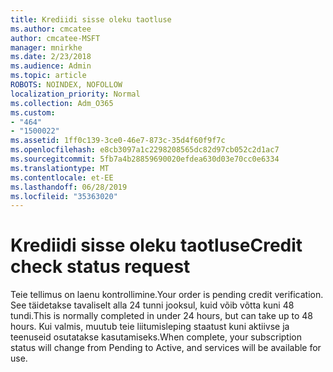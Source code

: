 ```yaml
---
title: Krediidi sisse oleku taotluse
ms.author: cmcatee
author: cmcatee-MSFT
manager: mnirkhe
ms.date: 2/23/2018
ms.audience: Admin
ms.topic: article
ROBOTS: NOINDEX, NOFOLLOW
localization_priority: Normal
ms.collection: Adm_O365
ms.custom:
- "464"
- "1500022"
ms.assetid: 1ff0c139-3ce0-46e7-873c-35d4f60f9f7c
ms.openlocfilehash: e8cb3097a1c2298208565dc82d97cb052c2d1ac7
ms.sourcegitcommit: 5fb7a4b28859690020efdea630d03e70cc0e6334
ms.translationtype: MT
ms.contentlocale: et-EE
ms.lasthandoff: 06/28/2019
ms.locfileid: "35363020"
---
```

# <a name="credit-check-status-request"></a><span data-ttu-id="66c6f-102">Krediidi sisse oleku taotluse</span><span class="sxs-lookup"><span data-stu-id="66c6f-102">Credit check status request</span></span>

<span data-ttu-id="66c6f-103">Teie tellimus on laenu kontrollimine.</span><span class="sxs-lookup"><span data-stu-id="66c6f-103">Your order is pending credit verification.</span></span> <span data-ttu-id="66c6f-104">See täidetakse tavaliselt alla 24 tunni jooksul, kuid võib võtta kuni 48 tundi.</span><span class="sxs-lookup"><span data-stu-id="66c6f-104">This is normally completed in under 24 hours, but can take up to 48 hours.</span></span> <span data-ttu-id="66c6f-105">Kui valmis, muutub teie liitumisleping staatust kuni aktiivse ja teenuseid osutatakse kasutamiseks.</span><span class="sxs-lookup"><span data-stu-id="66c6f-105">When complete, your subscription status will change from Pending to Active, and services will be available for use.</span></span>
  